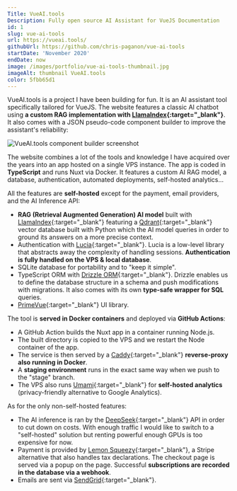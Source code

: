 ```yaml
---
Title: VueAI.tools
Description: Fully open source AI Assistant for VueJS Documentation
id: 1
slug: vue-ai-tools
url: https://vueai.tools/
githubUrl: https://github.com/chris-paganon/vue-ai-tools
startDate: 'November 2020'
endDate: now
image: /images/portfolio/vue-ai-tools-thumbnail.jpg
imageAlt: thumbnail VueAI.tools
color: 5fbb65d1
---
```


VueAI.tools is a project I have been building for fun. It is an AI assistant tool specifically tailored for VueJS. The website features a classic AI chatbot using **a custom RAG implementation with [LlamaIndex](https://www.llamaindex.ai/){:target="\_blank"}**. It also comes with a JSON pseudo-code component builder to improve the assistant's reliability:

![VueAI.tools component builder screenshot](/images/portfolio/component-builder-screenshot.png)

The website combines a lot of the tools and knowledge I have acquired over the years into an app hosted on a single VPS instance. The app is coded in **TypeScript** and runs Nuxt via Docker. It features a custom AI RAG model, a database, authentication, automated deployments, self-hosted analytics...

All the features are **self-hosted** except for the payment, email providers, and the AI Inference API:

- **RAG (Retrieval Augmented Generation) AI model** built with [LlamaIndex](https://www.llamaindex.ai/){:target="\_blank"} featuring a [Qdrant](https://qdrant.tech/){:target="\_blank"} vector database built with Python which the AI model queries in order to ground its answers on a more precise context.
- Authentication with [Lucia](https://lucia-auth.com/){:target="\_blank"}. Lucia is a low-level library that abstracts away the complexity of handling sessions. **Authentication is fully handled on the VPS & local database**.
- SQLite database for portability and to "keep it simple".
- TypeScript ORM with [Drizzle ORM](https://orm.drizzle.team/){:target="\_blank"}. Drizzle enables us to define the database structure in a schema and push modifications with migrations. It also comes with its own **type-safe wrapper for SQL** queries.
- [PrimeVue](https://primevue.org/){:target="\_blank"} UI library.

The tool is **served in Docker containers** and deployed via **GitHub Actions**:

- A GitHub Action builds the Nuxt app in a container running Node.js.
- The built directory is copied to the VPS and we restart the Node container of the app.
- The service is then served by a [Caddy](https://caddyserver.com/){:target="\_blank"} **reverse-proxy also running in Docker**.
- A **staging environment** runs in the exact same way when we push to the "stage" branch.
- The VPS also runs [Umami](https://umami.is/){:target="\_blank"} for **self-hosted analytics** (privacy-friendly alternative to Google Analytics).

As for the only non-self-hosted features:

- The AI inference is ran by the [DeepSeek](https://www.deepseek.com/){:target="\_blank"} API in order to cut down on costs. With enough traffic I would like to switch to a "self-hosted" solution but renting powerful enough GPUs is too expensive for now.
- Payment is provided by [Lemon Squeezy](https://www.lemonsqueezy.com/){:target="\_blank"}, a Stripe alternative that also handles tax declarations. The checkout page is served via a popup on the page. Successful **subscriptions are recorded in the database via a webhook**.
- Emails are sent via [SendGrid](https://sendgrid.com/en-us){:target="\_blank"}.
